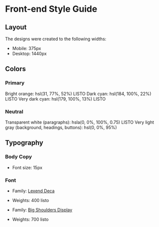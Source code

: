 # Front-end Style Guide

## Layout

The designs were created to the following widths:

- Mobile: 375px
- Desktop: 1440px

## Colors

### Primary

Bright orange: hsl(31, 77%, 52%) LISTO
Dark cyan: hsl(184, 100%, 22%) LISTO
Very dark cyan: hsl(179, 100%, 13%) LISTO

### Neutral

Transparent white (paragraphs): hsla(0, 0%, 100%, 0.75) LISTO
Very light gray (background, headings, buttons): hsl(0, 0%, 95%)

## Typography

### Body Copy

- Font size: 15px

### Font

- Family: [Lexend Deca](https://fonts.google.com/specimen/Lexend+Deca)
- Weights: 400 listo

- Family: [Big Shoulders Display](https://fonts.google.com/specimen/Big+Shoulders+Display)
- Weights: 700 listo
